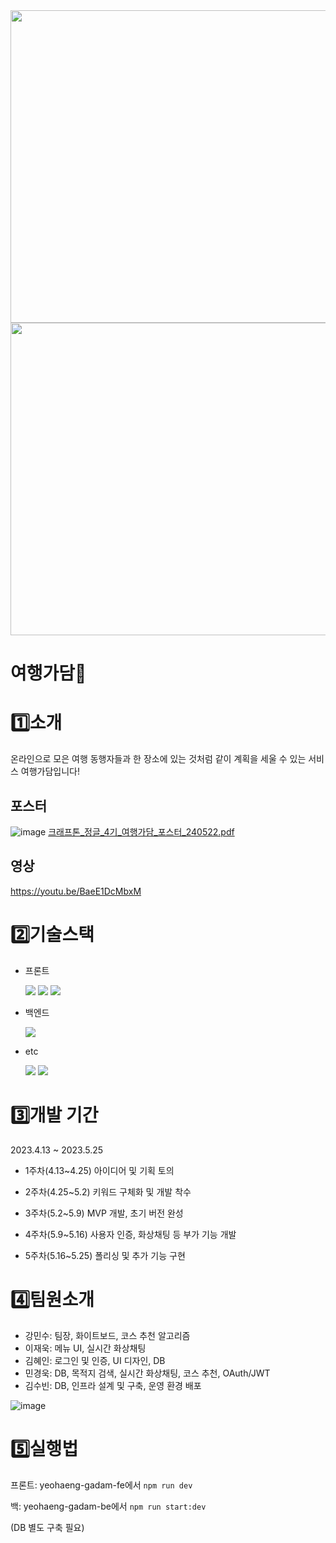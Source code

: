 <img src = "https://github.com/jungle-kang/yeohaeng-gadam/assets/96102770/7e5f027b-9530-48ad-9cd9-49eb8183d400" width="800" height="500">
<img src = "https://github.com/jungle-kang/yeohaeng-gadam/assets/96102770/4f9c498f-bcf9-4cab-aeb7-ae1d8e9e11b0" width="800" height="500">



 # 여행가담🧳

# 1️⃣소개
온라인으로 모은 여행 동행자들과 한 장소에 있는 것처럼 같이 계획을 세울 수 있는 서비스 여행가담입니다!

## 포스터
![image](https://github.com/jungle-kang/yeohaeng-gadam/assets/96102770/3425332d-321c-4007-9d68-a1c5ec922dfe)
[크래프톤_정글_4기_여행가담_포스터_240522.pdf](https://github.com/jungle-kang/yeohaeng-gadam/files/15414477/_._4._._._240522.pdf)

## 영상
https://youtu.be/BaeE1DcMbxM

# 2️⃣기술스택
- 프론트

  <img src="https://img.shields.io/badge/React-61DAFB?style=for-the-badge&logo=React&logoColor=black"/>
  <img src="https://img.shields.io/badge/Tailwind CSS-06B6D4?style=for-the-badge&logo=Tailwind CSS&logoColor=white"/>
  <img src="https://img.shields.io/badge/css-1572B6?style=for-the-badge&logo=css3&logoColor=white"/>



- 백엔드

  <img src="https://img.shields.io/badge/nest.js-E0234E?style=for-the-badge&logo=nestjs&logoColor=white"/>
  

  
- etc

  <img src="https://img.shields.io/badge/mysql-4479A1?style=for-the-badge&logo=mysql&logoColor=white">
  <img src="https://img.shields.io/badge/docker-%230db7ed.svg?style=for-the-badge&logo=docker&logoColor=white"> 


  


# 3️⃣개발 기간
2023.4.13 ~ 2023.5.25

- 1주차(4.13~4.25)
아이디어 및 기획 토의

- 2주차(4.25~5.2)
키워드 구체화 및 개발 착수

- 3주차(5.2~5.9)
MVP 개발, 초기 버전 완성

- 4주차(5.9~5.16)
사용자 인증, 화상채팅 등 부가 기능 개발

- 5주차(5.16~5.25)
폴리싱 및 추가 기능 구현


# 4️⃣팀원소개

- 강민수: 팀장, 화이트보드, 코스 추천 알고리즘
- 이재욱: 메뉴 UI, 실시간 화상채팅
- 김혜인: 로그인 및 인증, UI 디자인, DB
- 민경욱: DB, 목적지 검색, 실시간 화상채팅, 코스 추천, OAuth/JWT
- 김수빈: DB, 인프라 설계 및 구축, 운영 환경 배포

![image](https://github.com/jungle-kang/yeohaeng-gadam/assets/96102770/b10e2c11-1b3a-4a61-b990-ded6885a4be5)


# 5️⃣실행법

프론트:
yeohaeng-gadam-fe에서 
``` npm run dev ```

백:
yeohaeng-gadam-be에서
```npm run start:dev```

(DB 별도 구축 필요)
